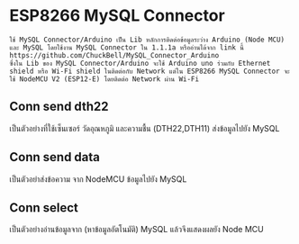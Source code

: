 # ESP8266 MySQL Connector

    ใช้ MySQL Connector/Arduino เป็น Lib หลักการติดต่อข้อมูลระว่าง Arduino (Node MCU) และ MySQL โดยใช้งาน MySQL Connector ใน 1.1.1a หรืออ่านได้จาก link นี้ https://github.com/ChuckBell/MySQL_Connector_Arduino
    ซึ่งใน Lib ของ MySQL Connector/Arduino จะใช้ Arduino uno ร่วมกับ Ethernet shield หรือ Wi-Fi shield ในติดต่อกับ Network แต่ใน ESP8266 MySQL Connector จะใช้ NodeMCU V2 (ESP12-E) โดยติดต่อ Network ผ่าน Wi-Fi
  
## Conn send dth22
  เป็นตัวอย่างที่ใช้เซ็นเซอร์ วัดอุณหภูมิ และความชื้น (DTH22,DTH11) ส่งข้อมูลไปยัง MySQL

## Conn send data
  เป็นตัวอย่าส่งข้อความ จาก NodeMCU ข้อมูลไปยัง MySQL

## Conn select
  เป็นตัวอย่างอ่านข้อมูลจาก (หาข้อมูลอัตโนมัติ) MySQL แล้วจึงแสดงผลยัง Node MCU
